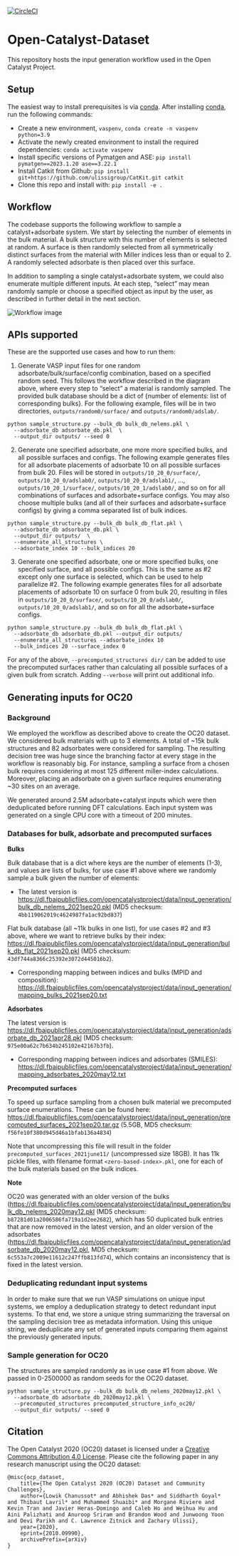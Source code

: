 [![CircleCI](https://dl.circleci.com/status-badge/img/gh/Open-Catalyst-Project/Open-Catalyst-Dataset/tree/refactor-v2.svg?style=svg)](https://dl.circleci.com/status-badge/redirect/gh/Open-Catalyst-Project/Open-Catalyst-Dataset/tree/refactor-v2)

# Open-Catalyst-Dataset

This repository hosts the input generation workflow used in the Open Catalyst Project.

## Setup

The easiest way to install prerequisites is via [conda](https://conda.io/docs/index.html). After installing [conda](http://conda.pydata.org/), run the following commands:

* Create a new environment, `vaspenv`, `conda create -n vaspenv python=3.9`
* Activate the newly created environment to install the required dependencies: `conda activate vaspenv`
* Install specific versions of Pymatgen and ASE: `pip install pymatgen==2023.1.20 ase==3.22.1`
* Install Catkit from Github: `pip install git+https://github.com/ulissigroup/CatKit.git catkit`
* Clone this repo and install with: `pip install -e .`

## Workflow

The codebase supports the following workflow to sample a catalyst+adsorbate system. We start by selecting the number of elements in the bulk material. A bulk structure with this number of elements is selected at random.  A surface is then randomly selected from all symmetrically distinct surfaces from the material with Miller indices less than or equal to 2. A randomly selected adsorbate is then placed over this surface.

In addition to sampling a single catalyst+adsorbate system, we could also enumerate multiple different inputs. At each step, “select” may mean randomly sample or choose a specified object as input by the user, as described in further detail in the next section.

![Workflow image](workflow_image.png)

## APIs supported

These are the supported use cases and how to run them:

1. Generate VASP input files for one random adsorbate/bulk/surface/config combination, based on a specified random seed. This follows the workflow described in the diagram above, where every step to “select” a material is randomly sampled. The provided bulk database should be a dict of {number of elements: list of corresponding bulks}. For the following example, files will be in two directories, `outputs/random0/surface/` and `outputs/random0/adslab/`.

```
python sample_structure.py --bulk_db bulk_db_nelems.pkl \
  --adsorbate_db adsorbate_db.pkl  \
  --output_dir outputs/ --seed 0
```

2. Generate one specified adsorbate, one more more specified bulks, and all possible surfaces and configs. The following example generates files for all adsorbate placements of adsorbate 10 on all possible surfaces from bulk 20. Files will be stored in `outputs/10_20_0/surface/`, `outputs/10_20_0/adslab0/`, `outputs/10_20_0/adslab1/`, ..., `outputs/10_20_1/surface/`, `outputs/10_20_1/adslab0/`, and so on for all combinations of surfaces and adsorbate+surface configs. You may also choose multiple bulks (and all of their surfaces and adsorbate+surface configs) by giving a comma separated list of bulk indices.

```
python sample_structure.py --bulk_db bulk_db_flat.pkl \
  --adsorbate_db adsorbate_db.pkl \
  --output_dir outputs/  \
  --enumerate_all_structures \
  --adsorbate_index 10 --bulk_indices 20
```

3. Generate one specified adsorbate, one or more specified bulks, one specified surface, and all possible configs. This is the same as #2 except only one surface is selected, which can be used to help parallelize #2. The following example generates files for all adsorbate placements of adsorbate 10 on surface 0 from bulk 20, resulting in files in `outputs/10_20_0/surface/`, `outputs/10_20_0/adslab0/`, `outputs/10_20_0/adslab1/`, and so on for all the adsorbate+surface configs.

```
python sample_structure.py --bulk_db bulk_db_flat.pkl \
  --adsorbate_db adsorbate_db.pkl --output_dir outputs/
  --enumerate_all_structures --adsorbate_index 10
  --bulk_indices 20 --surface_index 0
```

For any of the above, `--precomputed_structures dir/`  can be added to use the precomputed surfaces rather than calculating all possible surfaces of a given bulk from scratch. Adding `--verbose` will print out additional info.


## Generating inputs for OC20

### Background

We employed the workflow as described above to create the OC20 dataset. We considered bulk materials with up to 3 elements. A total of ~15k bulk structures and 82 adsorbates were considered for sampling. The resulting decision tree was huge since the branching factor at every stage in the workflow is reasonably big. For instance, sampling a surface from a chosen bulk requires considering at most 125 different miller-index calculations. Moreover, placing an adsorbate on a given surface requires enumerating ~30 sites on an average.

We generated around 2.5M adsorbate+catalyst inputs which were then deduplicated before running DFT calculations.  Each input system was generated on a single CPU core with a timeout of 200 minutes.


### Databases for bulk, adsorbate and precomputed surfaces

**Bulks**

Bulk database that is a dict where keys are the number of elements (1-3), and values are lists of bulks, for use case #1 above where we randomly sample a bulk given the number of elements:

* The latest version is https://dl.fbaipublicfiles.com/opencatalystproject/data/input_generation/bulk_db_nelems_2021sep20.pkl (MD5 checksum: `4bb119062019c4624987fa1ac92bd837`)

Flat bulk database (all ~11k bulks in one list), for use cases #2 and #3 above, where we want to retrieve bulks by their index: https://dl.fbaipublicfiles.com/opencatalystproject/data/input_generation/bulk_db_flat_2021sep20.pkl (MD5 checksum: `43df744a8366c25392e3072d445016b2`).

* Corresponding mapping between indices and bulks (MPID and composition): https://dl.fbaipublicfiles.com/opencatalystproject/data/input_generation/mapping_bulks_2021sep20.txt

**Adsorbates**

The latest version is https://dl.fbaipublicfiles.com/opencatalystproject/data/input_generation/adsorbate_db_2021apr28.pkl (MD5 checksum: `975e00a62c7b634b245102e42167b3fb`).
* Corresponding mapping between indices and adsorbates (SMILES): https://dl.fbaipublicfiles.com/opencatalystproject/data/input_generation/mapping_adsorbates_2020may12.txt


**Precomputed surfaces**

To speed up surface sampling from a chosen bulk material we precomputed surface enumerations. These can be found here: https://dl.fbaipublicfiles.com/opencatalystproject/data/input_generation/precomputed_surfaces_2021sep20.tar.gz (5.5GB, MD5 checksum: `f56fe10f380d945d46a1bfab136a4834`)

Note that uncompressing this file will result in the folder `precomputed_surfaces_2021june11/`
(uncompressed size 18GB). It has 11k pickle files, with filename format `<zero-based-index>.pkl`, one for each of the bulk materials based on the bulk indices.


**Note**

OC20 was generated with an older version of the bulks (https://dl.fbaipublicfiles.com/opencatalystproject/data/input_generation/bulk_db_nelems_2020may12.pkl (MD5 checksum: `b87281d01a2006586fa719a1d2ee2682`), which has 50 duplicated bulk entries that are now removed in the latest version, and an older version of the adsorbates (https://dl.fbaipublicfiles.com/opencatalystproject/data/input_generation/adsorbate_db_2020may12.pkl, MD5 checksum: `6c553a7c2009e11612c247ffb813fd74`), which contains an inconsistency that is fixed in the latest version.


### Deduplicating redundant input systems

In order to make sure that we run VASP simulations on unique input systems, we employ a deduplication strategy to detect redundant input systems. To that end, we store a unique string summarizing the traversal on the sampling decision tree as metadata information. Using this unique string, we deduplicate any set of generated inputs comparing them against the previously generated inputs.


### Sample generation for OC20

The structures are sampled randomly as in use case #1 from above. We passed in 0-2500000 as random seeds for the OC20 dataset.

```
python sample_structure.py --bulk_db bulk_db_nelems_2020may12.pkl \
  --adsorbate_db adsorbate_db_2020may12.pkl \
  --precomputed_structures precomputed_structure_info_oc20/
  --output_dir outputs/ --seed 0
```


## Citation

The Open Catalyst 2020 (OC20) dataset is licensed under a [Creative Commons Attribution 4.0 License](https://creativecommons.org/licenses/by/4.0/legalcode). Please cite the following paper in any research manuscript using the OC20 dataset:


```
@misc{ocp_dataset,
    title={The Open Catalyst 2020 (OC20) Dataset and Community Challenges},
    author={Lowik Chanussot* and Abhishek Das* and Siddharth Goyal* and Thibaut Lavril* and Muhammed Shuaibi* and Morgane Riviere and Kevin Tran and Javier Heras-Domingo and Caleb Ho and Weihua Hu and Aini Palizhati and Anuroop Sriram and Brandon Wood and Junwoong Yoon and Devi Parikh and C. Lawrence Zitnick and Zachary Ulissi},
    year={2020},
    eprint={2010.09990},
    archivePrefix={arXiv}
}
```
